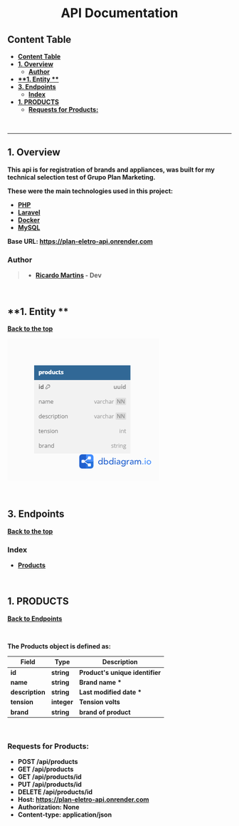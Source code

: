 <h1 align ='center'> <strong>API Documentation<strong> </h1>

## **Content Table**

- [**Content Table**](#content-table)
- [**1. Overview**](#1-overview)
  - [**Author**](#author)
- [\*\*1. Entity \*\*](#1-entity-)
- [**3. Endpoints**](#3-endpoints)
  - [Index](#index)
- [**1.** **PRODUCTS**](#1-products)
  - [**Requests for Products**:](#requests-for-products)

<br>

---

## **1. Overview**

This api is for registration of brands and appliances, was built 
for my technical selection test of Grupo Plan Marketing.

These were the main technologies used in this project:

- [PHP](https://www.php.net/)
- [Laravel](https://laravel.com/)
- [Docker](https://hub.docker.com/_/docker-docs)
- [MySQL](https://www.mysql.com/)

**Base URL: https://plan-eletro-api.onrender.com**

### **Author**

> - [Ricardo Martins](https://www.linkedin.com/in/ormartins02/) - Dev

<br>

## **1. Entity **

[ Back to the top ](#content-table)

![Diagram](DER_Products.png)

<br>

## **3. Endpoints**

[Back to the top](#content-table)

### Index

- [Products](#1-products)

<br>

## **1.** **PRODUCTS**

[Back to Endpoints](#3-endpoints)

<br>

The Products object is defined as:

| Field       | Type     | Description                                       |
| ----------  | -------- | ------------------------------------------------- |
| id          | string   | Product's unique identifier                       |
| name        | string   | Brand name \*                                     |
| description | string   | Last modified date  \*                            |
| tension     | integer  | Tension volts                                     |
| brand       | string   | brand of product                                  |

<br>

### **Requests for Products**:

- POST /api/products
- GET /api/products
- GET /api/products/id
- PUT /api/products/id
- DELETE /api/products/id
- Host: https://plan-eletro-api.onrender.com
- Authorization: None
- Content-type: application/json

<br>
